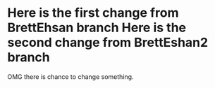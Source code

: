 Here is the first change from BrettEhsan branch
Here is the second change from BrettEshan2 branch
=======
OMG there is chance to change something.
